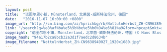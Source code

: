 ```yaml
---
layout: post
title:  "诺图尔恩小镇，Münsterland，北莱茵-威斯特法伦州，德国"
date:   "2016-11-07 16:00:00 +0800"
image_url: "http://cn.bing.com/az/hprichbg/rb/NottulnHerbst_ZH-CN9638949027_1920x1080.jpg"
link: "/search?q=%e8%af%ba%e5%9b%be%e5%b0%94%e6%81%a9&form=hpcapt&mkt=zh-cn"
copyright: "诺图尔恩小镇，Münsterland，北莱茵-威斯特法伦州，德国 (© Hans Blossey/age fotostock)"
image_hash: "94a17b2ca8bcb32a3d1f7aedc2d8634b"
image_filename: "NottulnHerbst_ZH-CN9638949027_1920x1080.jpg"
---
```


